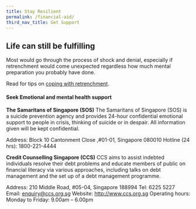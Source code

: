 ```yaml
---
title: Stay Resilient
permalink: /financial-aid/
third_nav_title: Get Support
---
```

## Life can still be fulfilling

Most would go through the process of shock and denial, especially if retrenchment would come unexpected regardless how much mental preparation you probably have done.

Read for tips on [coping with retrenchment](https://content.mycareersfuture.sg/retrenched-singapore-deal-emotions/).

#### Seek Emotional and mental health support 
 
**The Samaritans of Singapore (SOS)**
The Samaritans of Singapore (SOS) is a suicide prevention agency and provides 24-hour confidential emotional support to people in crisis, thinking of suicide or in despair. All information given will be kept confidential.
 
Address: Block 10 Cantonment Close ,#01-01, Singapore 080010
Hotline (24 hrs): 1800-221-4444
 
**Credit Counselling Singapore (CCS)**
CCS aims to assist indebted individuals resolve their debt problems and educate members of public on financial literacy via various approaches, including talks on debt management and the set up of a debt management programme.
 
Address: 210 Middle Road, #05-04, Singapore 188994
Tel: 6225 5227
Email: enquiry@ccs.org.sg
Website: http://www.ccs.org.sg
Operating hours: Monday to Friday: 9.00am – 6.00pm
